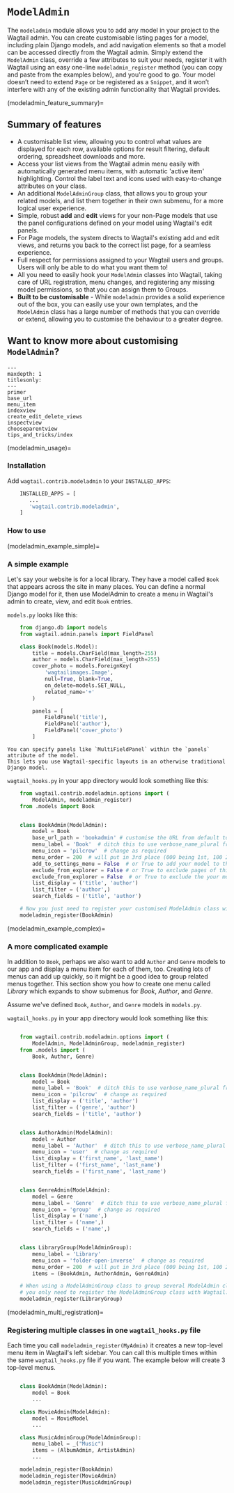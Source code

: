 # `ModelAdmin`

The `modeladmin` module allows you to add any model in your project to the Wagtail admin. You can create customisable listing pages for a model, including plain Django models, and add navigation elements so that a model can be accessed directly from the Wagtail admin. Simply extend the `ModelAdmin` class, override a few attributes to suit your needs, register it with Wagtail using an easy one-line `modeladmin_register` method (you can copy and paste from the examples below), and you're good to go. Your model doesn’t need to extend `Page` or be registered as a `Snippet`, and it won’t interfere with any of the existing admin functionality that Wagtail provides.

(modeladmin_feature_summary)=

## Summary of features

-   A customisable list view, allowing you to control what values are displayed for each row, available options for result filtering, default ordering, spreadsheet downloads and more.
-   Access your list views from the Wagtail admin menu easily with automatically generated menu items, with automatic 'active item' highlighting. Control the label text and icons used with easy-to-change attributes on your class.
-   An additional `ModelAdminGroup` class, that allows you to group your related models, and list them together in their own submenu, for a more logical user experience.
-   Simple, robust **add** and **edit** views for your non-Page models that use the panel configurations defined on your model using Wagtail's edit panels.
-   For Page models, the system directs to Wagtail's existing add and edit views, and returns you back to the correct list page, for a seamless experience.
-   Full respect for permissions assigned to your Wagtail users and groups. Users will only be able to do what you want them to!
-   All you need to easily hook your `ModelAdmin` classes into Wagtail, taking care of URL registration, menu changes, and registering any missing model permissions, so that you can assign them to Groups.
-   **Built to be customisable** - While `modeladmin` provides a solid experience out of the box, you can easily use your own templates, and the `ModelAdmin` class has a large number of methods that you can override or extend, allowing you to customise the behaviour to a greater degree.

## Want to know more about customising `ModelAdmin`?

```{toctree}
---
maxdepth: 1
titlesonly:
---
primer
base_url
menu_item
indexview
create_edit_delete_views
inspectview
chooseparentview
tips_and_tricks/index
```

(modeladmin_usage)=

### Installation

Add `wagtail.contrib.modeladmin` to your `INSTALLED_APPS`:

```python
    INSTALLED_APPS = [
       ...
       'wagtail.contrib.modeladmin',
    ]
```

### How to use

(modeladmin_example_simple)=

### A simple example

Let's say your website is for a local library. They have a model called `Book` that appears across the site in many places. You can define a normal Django model for it, then use ModelAdmin to create a menu in Wagtail's admin to create, view, and edit `Book` entries.

`models.py` looks like this:

```python
    from django.db import models
    from wagtail.admin.panels import FieldPanel

    class Book(models.Model):
        title = models.CharField(max_length=255)
        author = models.CharField(max_length=255)
        cover_photo = models.ForeignKey(
            'wagtailimages.Image',
            null=True, blank=True,
            on_delete=models.SET_NULL,
            related_name='+'
        )

        panels = [
            FieldPanel('title'),
            FieldPanel('author'),
            FieldPanel('cover_photo')
        ]
```

```{note}
You can specify panels like `MultiFieldPanel` within the `panels` attribute of the model.
This lets you use Wagtail-specific layouts in an otherwise traditional Django model.
```

`wagtail_hooks.py` in your app directory would look something like this:

```python
    from wagtail.contrib.modeladmin.options import (
        ModelAdmin, modeladmin_register)
    from .models import Book


    class BookAdmin(ModelAdmin):
        model = Book
        base_url_path = 'bookadmin' # customise the URL from default to admin/bookadmin
        menu_label = 'Book'  # ditch this to use verbose_name_plural from model
        menu_icon = 'pilcrow'  # change as required
        menu_order = 200  # will put in 3rd place (000 being 1st, 100 2nd)
        add_to_settings_menu = False  # or True to add your model to the Settings sub-menu
        exclude_from_explorer = False # or True to exclude pages of this type from Wagtail's explorer view
        exclude_from_explorer = False  # or True to exclude the your model from the menu
        list_display = ('title', 'author')
        list_filter = ('author',)
        search_fields = ('title', 'author')

    # Now you just need to register your customised ModelAdmin class with Wagtail
    modeladmin_register(BookAdmin)
```

(modeladmin_example_complex)=

### A more complicated example

In addition to `Book`, perhaps we also want to add `Author` and `Genre` models to our app and display a menu item for each of them, too. Creating lots of menus can add up quickly, so it might be a good idea to group related menus together. This section show you how to create one menu called _Library_ which expands to show submenus for _Book_, _Author_, and _Genre_.

Assume we've defined `Book`, `Author`, and `Genre` models in `models.py`.

`wagtail_hooks.py` in your app directory would look something like this:

```python

    from wagtail.contrib.modeladmin.options import (
        ModelAdmin, ModelAdminGroup, modeladmin_register)
    from .models import (
        Book, Author, Genre)


    class BookAdmin(ModelAdmin):
        model = Book
        menu_label = 'Book'  # ditch this to use verbose_name_plural from model
        menu_icon = 'pilcrow'  # change as required
        list_display = ('title', 'author')
        list_filter = ('genre', 'author')
        search_fields = ('title', 'author')


    class AuthorAdmin(ModelAdmin):
        model = Author
        menu_label = 'Author'  # ditch this to use verbose_name_plural from model
        menu_icon = 'user'  # change as required
        list_display = ('first_name', 'last_name')
        list_filter = ('first_name', 'last_name')
        search_fields = ('first_name', 'last_name')


    class GenreAdmin(ModelAdmin):
        model = Genre
        menu_label = 'Genre'  # ditch this to use verbose_name_plural from model
        menu_icon = 'group'  # change as required
        list_display = ('name',)
        list_filter = ('name',)
        search_fields = ('name',)


    class LibraryGroup(ModelAdminGroup):
        menu_label = 'Library'
        menu_icon = 'folder-open-inverse'  # change as required
        menu_order = 200  # will put in 3rd place (000 being 1st, 100 2nd)
        items = (BookAdmin, AuthorAdmin, GenreAdmin)

    # When using a ModelAdminGroup class to group several ModelAdmin classes together,
    # you only need to register the ModelAdminGroup class with Wagtail:
    modeladmin_register(LibraryGroup)
```

(modeladmin_multi_registration)=

### Registering multiple classes in one `wagtail_hooks.py` file

Each time you call `modeladmin_register(MyAdmin)` it creates a new top-level menu item in Wagtail's left sidebar. You can call this multiple times within the same `wagtail_hooks.py` file if you want. The example below will create 3 top-level menus.

```python

    class BookAdmin(ModelAdmin):
        model = Book
        ...

    class MovieAdmin(ModelAdmin):
        model = MovieModel
        ...

    class MusicAdminGroup(ModelAdminGroup):
        menu_label = _("Music")
        items = (AlbumAdmin, ArtistAdmin)
        ...

    modeladmin_register(BookAdmin)
    modeladmin_register(MovieAdmin)
    modeladmin_register(MusicAdminGroup)
```
